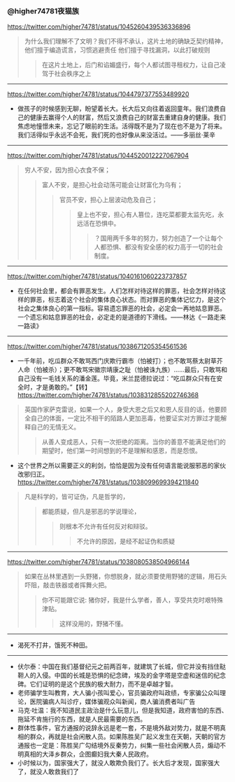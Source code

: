 ### @higher74781夜猫族
https://twitter.com/higher74781/status/1045260439536336896
>为什么我们理解不了文明？我们不得不承认，这片土地的确缺乏契约精神，他们擅于编造谎言，习惯逃避责任
他们擅于寻找漏洞，以此打破规则
>>在这片土地上，后门和谄媚盛行，每个人都试图寻租权力，让自己凌驾于社会秩序之上
---
https://twitter.com/higher74781/status/1044797377553489920
- 做孩子的时候感到无聊，盼望着长大。长大后又向往着返回童年。我们浪费自己的健康去赢得个人的财富，然后又浪费自己的财富去重建自身的健康。我们焦虑地憧憬未来，忘记了眼前的生活。活得既不是为了现在也不是为了将来。 我们活得似乎永远不会死，我们死的也好像从来没活过。——多丽丝·莱辛
---
https://twitter.com/higher74781/status/1044520012227067904
>穷人不安，因为担心衣食不保；
>>富人不安，是担心社会动荡可能会让财富化为乌有；
>>>官员不安，担心上层波动危及自己；
>>>>皇上也不安，担心有人篡位，连吃菜都要太监先吃，永远活在恐惧中。
>>>>>？国用两千多年的努力，努力创造了一个让每个人都恐惧、都没有安全感的权力高于一切的社会制度。
---
https://twitter.com/higher74781/status/1040161060223737857
- 在任何社会里，都会有罪恶发生。人们怎样对待这样的罪恶，社会怎样对待这样的罪恶，标志着这个社会的集体良心状态。而对罪恶的集体记忆力，是这个社会之集体良心的第一指标。容易遗忘罪恶的社会，必定会一再地姑息罪恶。一个遗忘和姑息罪恶的社会，必定走的是道德的下滑线。——林达《一路走来一路读》
---
https://twitter.com/higher74781/status/1038671205354561536
- 一千年前，吃瓜群众不敢骂西门庆欺行霸市（怕被打）；也不敢骂蔡太尉草芥人命（怕被杀）；更不敢骂宋徽宗靖康之耻（怕被诛九族）……最后，只敢骂和自己没有一毛钱关系的潘金莲。毕竟，米兰昆德拉说过：“吃瓜群众只有在安全时，才是勇敢的。”【转】
https://twitter.com/higher74781/status/1038312855202746368
>英国作家萨克雷说，如果一个人，身受大恩之后又和恩人反目的话，他要顾全自己的体面，一定比不相干的陌路人更加恶毒，他要证实对方罪过才能解释自己的无情无义。
>>从善人变成恶人，只有一次拒绝的距离。当你的善意不能满足他们的期望时，他们第一时间想到的不是理解和感恩，而是怨恨。
- 这个世界之所以需要正义的利剑，恰恰是因为没有任何语言能说服邪恶的家伙改邪归正。
https://twitter.com/higher74781/status/1038099699394211840
>凡是科学的，皆可证伪，凡是哲学的，
>>都能质疑，但凡是邪恶的学说理论，
>>>则根本不允许有任何反对和辩驳。
>>>>不允许的原因，是经不起证伪和质疑
---
https://twitter.com/higher74781/status/1038080538504966144
>如果在丛林里遇到一头野猪，你想脱身，就必须要使用野猪的逻辑，用石头吓阻，敲击铁器或者挥舞火把。
>>你不可能跟它说: 猪你好，我是什么学者，善人，享受共克时艰特殊津贴。
>>>这样没用的，野猪不懂。
---
- 渴死不打井，饿死不种田。
---
- 伏尔泰：中国在我们基督纪元之前两百年，就建筑了长城，但它并没有挡住鞑靼人的入侵。中国的长城是恐惧的纪念碑，埃及的金字塔是空虚和迷信的纪念碑。它们证明的是这个民族的极大耐力，而不是卓越才智。
- 老师骗学生叫教育，大人骗小孩叫爱心，官员骗政府叫政绩，专家骗公众叫理论，医院骗病人叫诊疗，媒体骗观众叫新闻，商人骗消费者叫广告
- 马克·吐温：我不知道民主政治是什么玩意儿，但是我知道，政府害怕的东西、拖延不肯施行的东西，就是人民最需要的东西。
- 群体性事件，官方通报的说辞永远是老一套，不是境外敌对势力，就是不明真相的群众，再就是社会闲散人员。如果陈胜吴广起义发生在天朝，天朝的官方通报也一定是：陈胜吴广勾结境外反秦势力，纠集一些社会闲散人员，煽动不明真相的大泽乡群众，企图癫妇我大秦人民政府。
- 小时候以为，国家强大了，就没人敢欺负我们了。长大后才发现，国家强大了，就没人敢救我们了
